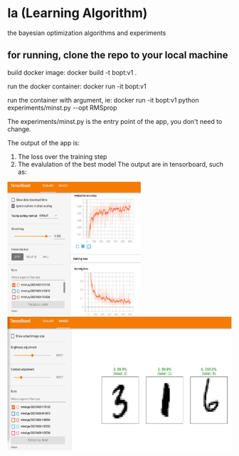 # la (Learning Algorithm)
the bayesian optimization algorithms and experiments

## for running, clone the repo to your local machine
build docker image:
docker build -t bopt:v1 . 

run the docker container:
docker run -it bopt:v1 

run the container with argument, ie:
docker run -it bopt:v1 python experiments/minst.py --opt RMSprop

The experiments/minst.py is the entry point of the app, you don't need to change. 

The output of the app is:
1. The loss over the training step
2. The evalulation of the best model
The output are in tensorboard, such as:


<img src="https://github.com/zzh237/la/blob/main/docs/result_exp_1.jpg" width="300" height="300">

<img src="https://github.com/zzh237/la/blob/main/docs/result_exp_2.jpg" width="600" height="300">


